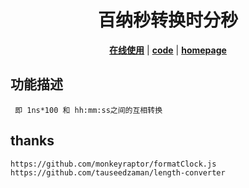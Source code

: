 <h1 align="center">
  百纳秒转换时分秒
</h1>

<div align="center">
  <a href="https://puzzledstorm.github.io/hns-interconvert-hhmmss/"><b>在线使用</b></a> |
  <a href="https://github.com/puzzledstorm/hns-interconvert-hhmmss"><b>code</b></a> |
  <a href="https://github.com/puzzledstorm"><b>homepage</b></a> 
</div>

## 功能描述

```
 即 1ns*100 和 hh:mm:ss之间的互相转换
```

## thanks
```
https://github.com/monkeyraptor/formatClock.js
https://github.com/tauseedzaman/length-converter
```
